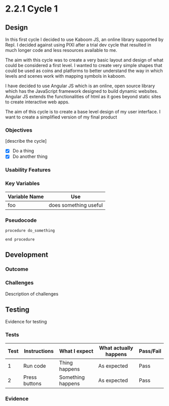 # 2.2.1 Cycle 1

## Design

In this first cycle I decided to use Kaboom JS, an online library supported by Repl. I decided against using PIXI after a trial dev cycle that resulted in much longer code and less resources available to me.

The aim with this cycle was to create a very basic layout and design of what could be considered a first level. I wanted to create very simple shapes that could be used as coins and platforms to better understand the way in which levels and scenes work with mapping symbols in kaboom.&#x20;

I have decided to use Angular JS which is an online, open source library which has the JavaScript framework designed to build dynamic websites. Angular JS extends the functionalities of html as it goes beyond static sites to create interactive web apps.

The aim of this cycle is to create a base level  design of my user interface. I want to create a simplified version of my final product



### Objectives

\[describe the cycle]

* [x] Do a thing
* [x] Do another thing

### Usability Features

### Key Variables

| Variable Name | Use                   |
| ------------- | --------------------- |
| foo           | does something useful |

### Pseudocode

```
procedure do_something
    
end procedure
```

## Development

### Outcome

### Challenges

Description of challenges

## Testing

Evidence for testing

### Tests

| Test | Instructions  | What I expect     | What actually happens | Pass/Fail |
| ---- | ------------- | ----------------- | --------------------- | --------- |
| 1    | Run code      | Thing happens     | As expected           | Pass      |
| 2    | Press buttons | Something happens | As expected           | Pass      |

### Evidence
